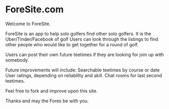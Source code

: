 # ForeSite.com

Welcome to ForeSite. 

ForeSite is an app to help solo golfers find other solo golfers. 
It is the Uber/Tinder/Facebook of golf
Users can look through the listings to find other people 
who would like to get together for a round of golf. 

Users can post their own future teetimes if they are looking for
join up with somebody. 

Future improvements will include:
Searchable teetimes by course or date
User ratings, depending on reliablilty and skill. 
Chat rooms for last second teetimes. 

Feel free to fork and improve upon this site. 

Thanks and may the Fores be with you. 


